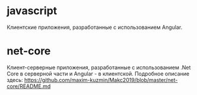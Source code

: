 # javascript

Клиентcкие приложения, разработанные с использованием Angular.

# net-core

Клиент-серверные приложения, разработанные с использованием .Net Core в серверной части и Angular - в клиентской. Подробное описание здесь: https://github.com/maxim-kuzmin/Makc2019/blob/master/net-core/README.md
